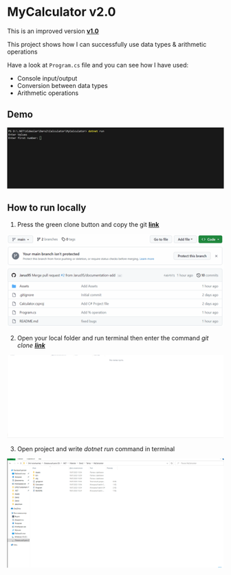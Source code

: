 # MyCalculator v2.0

This is an improved version **[v1.0](https://github.com/Jarus95/Calculator/tree/releases/v1.0)**

This project shows how I can successfully use data types &amp; arithmetic operations

Have a look at `Program.cs` file and you can see how I have used:

* Console input/output
* Conversion between data types
* Arithmetic operations

## Demo
![demo](./Assets/demo-live.gif)

## How to run locally
1. Press the green clone button and copy the git **[link](https://github.com/Jarus95/Averagely.git)**

![demo](./Assets/instruction-1-live.gif)


2. Open your local folder and run terminal then enter the command *git clone **[link](https://github.com/Jarus95/Averagely.git)***

![demo](./Assets/insturction-2-live.gif)

3. Open project and write _dotnet run_ command in terminal

![demo](./Assets/insturction-3-live.gif)